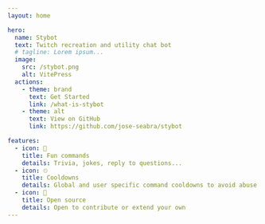 ```yaml
---
layout: home

hero:
  name: Stybot
  text: Twitch recreation and utility chat bot
  # tagline: Lorem ipsum...
  image:
    src: /stybot.png
    alt: VitePress
  actions:
    - theme: brand
      text: Get Started
      link: /what-is-stybot
    - theme: alt
      text: View on GitHub
      link: https://github.com/jose-seabra/stybot

features:
  - icon: 🎲
    title: Fun commands
    details: Trivia, jokes, reply to questions...
  - icon: ⏲
    title: Cooldowns
    details: Global and user specific command cooldowns to avoid abuse
  - icon: 🙌
    title: Open source
    details: Open to contribute or extend your own
---
```

